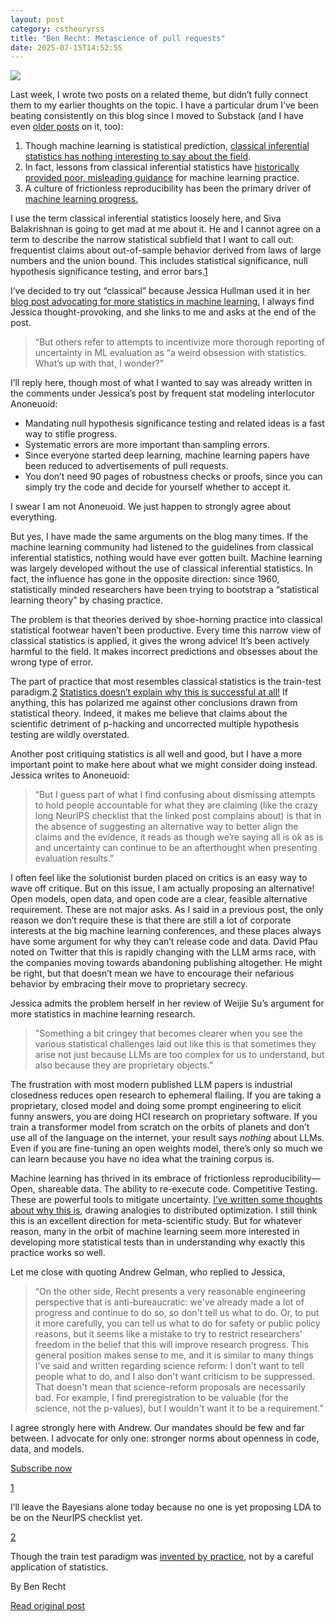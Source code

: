 ```yaml
---
layout: post
category: cstheoryrss
title: "Ben Recht: Metascience of pull requests"
date: 2025-07-15T14:52:55
---
```


[![](https://substackcdn.com/image/fetch/$s_!l7uc!,w_1456,c_limit,f_auto,q_auto:good,fl_progressive:steep/https%3A%2F%2Fsubstack-post-media.s3.amazonaws.com%2Fpublic%2Fimages%2Fb56681ca-3f69-437d-8d94-eb4ddb9920d2_1100x219.jpeg)](https://substackcdn.com/image/fetch/$s_!l7uc!,f_auto,q_auto:good,fl_progressive:steep/https%3A%2F%2Fsubstack-post-media.s3.amazonaws.com%2Fpublic%2Fimages%2Fb56681ca-3f69-437d-8d94-eb4ddb9920d2_1100x219.jpeg)

Last week, I wrote two posts on a related theme, but didn’t fully connect them to my earlier thoughts on the topic. I have a particular drum I’ve been beating consistently on this blog since I moved to Substack (and I have even [older posts](http://archives.argmin.net) on it, too):

1. Though machine learning is statistical prediction, [classical inferential statistics has nothing interesting to say about the field](https://www.argmin.net/p/i-dont-know-what-ive-been-trying).
2. In fact, lessons from classical inferential statistics have [historically provided poor, misleading guidance](https://www.argmin.net/p/thou-shalt-not-overfit) for machine learning practice.
3. A culture of frictionless reproducibility has been the primary driver of [machine learning progress.](https://hdsr.mitpress.mit.edu/pub/g9mau4m0/release/2)

I use the term classical inferential statistics loosely here, and Siva Balakrishnan is going to get mad at me about it. He and I cannot agree on a term to describe the narrow statistical subfield that I want to call out: frequentist claims about out-of-sample behavior derived from laws of large numbers and the union bound. This includes statistical significance, null hypothesis significance testing, and error bars.[1](https://theory.report/atom.xml#footnote-1)

I’ve decided to try out “classical” because Jessica Hullman used it in her [blog post advocating for more statistics in machine learning.](https://statmodeling.stat.columbia.edu/2025/07/11/opportunities-for-interpretable-statistics-for-large-language-models) I always find Jessica thought-provoking, and she links to me and asks at the end of the post.

> “But others refer to attempts to incentivize more thorough reporting of uncertainty in ML evaluation as “a weird obsession with statistics. What’s up with that, I wonder?”

I’ll reply here, though most of what I wanted to say was already written in the comments under Jessica’s post by frequent stat modeling interlocutor Anoneuoid:

* Mandating null hypothesis significance testing and related ideas is a fast way to stifle progress.
* Systematic errors are more important than sampling errors.
* Since everyone started deep learning, machine learning papers have been reduced to advertisements of pull requests.
* You don’t need 90 pages of robustness checks or proofs, since you can simply try the code and decide for yourself whether to accept it.

I swear I am not Anoneuoid. We just happen to strongly agree about everything.

But yes, I have made the same arguments on the blog many times. If the machine learning community had listened to the guidelines from classical inferential statistics, nothing would have ever gotten built. Machine learning was largely developed without the use of classical inferential statistics. In fact, the influence has gone in the opposite direction: since 1960, statistically minded researchers have been trying to bootstrap a “statistical learning theory” by chasing practice.

The problem is that theories derived by shoe-horning practice into classical statistical footwear haven’t been productive. Every time this narrow view of classical statistics is applied, it gives the wrong advice! It’s been actively harmful to the field. It makes incorrect predictions and obsesses about the wrong type of error.

The part of practice that most resembles classical statistics is the train-test paradigm.[2](https://theory.report/atom.xml#footnote-2) [Statistics doesn’t explain why this is successful at all!](https://www.argmin.net/p/the-adaptivity-paradox) If anything, this has polarized me against other conclusions drawn from statistical theory. Indeed, it makes me believe that claims about the scientific detriment of p-hacking and uncorrected multiple hypothesis testing are wildly overstated.

Another post critiquing statistics is all well and good, but I have a more important point to make here about what we might consider doing instead. Jessica writes to Anoneuoid:

> “But I guess part of what I find confusing about dismissing attempts to hold people accountable for what they are claiming (like the crazy long NeurIPS checklist that the linked post complains about) is that in the absence of suggesting an alternative way to better align the claims and the evidence, it reads as though we’re saying all is ok as is and uncertainty can continue to be an afterthought when presenting evaluation results.”

I often feel like the solutionist burden placed on critics is an easy way to wave off critique. But on this issue, I am actually proposing an alternative! Open models, open data, and open code are a clear, feasible alternative requirement. These are not major asks. As I said in a previous post, the only reason we don’t require these is that there are still a lot of corporate interests at the big machine learning conferences, and these places always have some argument for why they can’t release code and data. David Pfau noted on Twitter that this is rapidly changing with the LLM arms race, with the companies moving towards abandoning publishing altogether. He might be right, but that doesn’t mean we have to encourage their nefarious behavior by embracing their move to proprietary secrecy.

Jessica admits the problem herself in her review of Weijie Su’s argument for more statistics in machine learning research.

> "Something a bit cringey that becomes clearer when you see the various statistical challenges laid out like this is that sometimes they arise not just because LLMs are too complex for us to understand, but also because they are proprietary objects.”

The frustration with most modern published LLM papers is industrial closedness reduces open research to ephemeral flailing. If you are taking a proprietary, closed model and doing some prompt engineering to elicit funny answers, you are doing HCI research on proprietary software. If you train a transformer model from scratch on the orbits of planets and don’t use all of the language on the internet, your result says *nothing* about LLMs. Even if you are fine-tuning an open weights model, there’s only so much we can learn because you have no idea what the training corpus is.

Machine learning has thrived in its embrace of frictionless reproducibility— Open, shareable data. The ability to re-execute code. Competitive Testing. These are powerful tools to mitigate uncertainty. [I’ve written some thoughts about why this is](https://hdsr.mitpress.mit.edu/pub/8dqgwqiu), drawing analogies to distributed optimization. I still think this is an excellent direction for meta-scientific study. But for whatever reason, many in the orbit of machine learning seem more interested in developing more statistical tests than in understanding why exactly this practice works so well.

Let me close with quoting Andrew Gelman, who replied to Jessica,

> “On the other side, Recht presents a very reasonable engineering perspective that is anti-bureaucratic: we've already made a lot of progress and continue to do so, so don't tell us what to do. Or, to put it more carefully, you can tell us what to do for safety or public policy reasons, but it seems like a mistake to try to restrict researchers' freedom in the belief that this will improve research progress. This general position makes sense to me, and it is similar to many things I've said and written regarding science reform: I don't want to tell people what to do, and I also don't want criticism to be suppressed. That doesn't mean that science-reform proposals are necessarily bad. For example, I find preregistration to be valuable (for the science, not the p-values), but I wouldn't want it to be a requirement.”

I agree strongly here with Andrew. Our mandates should be few and far between. I advocate for only one: stronger norms about openness in code, data, and models.

[Subscribe now](https://www.argmin.net/subscribe)

[1](https://theory.report/atom.xml#footnote-anchor-1)

I’ll leave the Bayesians alone today because no one is yet proposing LDA to be on the NeurIPS checklist yet.

[2](https://theory.report/atom.xml#footnote-anchor-2)

Though the train test paradigm was [invented by practice](https://www.argmin.net/p/holding-out-for-an-explanation), not by a careful application of statistics.

By Ben Recht

[Read original post](https://www.argmin.net/p/metascience-of-pull-requests)
